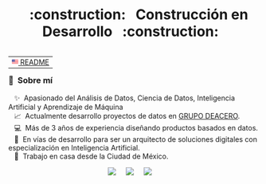 <!--img src="images/svg/header_en.svg"></img> -->

<h1 align="center">
&nbsp;&nbsp;&nbsp;:construction: &nbsp; Construcción en Desarrollo&nbsp;&nbsp;&nbsp;:construction: &nbsp;
</h1>
<table align="right">
 <tr><td><a href="README_en.md"><img src="images/us-flag.png" height="13"> README</a></td></tr>
</table>

### :space_invader: &nbsp;Sobre mí

&nbsp;&nbsp;&nbsp;:sparkles: &nbsp;Apasionado del Análisis de Datos, Ciencia de Datos, Inteligencia Artificial y Aprendizaje de Máquina\
&nbsp;&nbsp;&nbsp;:chart_with_upwards_trend: &nbsp;Actualmente desarrollo proyectos de datos en [GRUPO DEACERO](https://www.deacero.com/).\
&nbsp;&nbsp;&nbsp;:computer:&nbsp; Más de 3 años de experiencia diseñando productos basados en datos.\
&nbsp;&nbsp;&nbsp;:rocket: &nbsp;En vías de desarrollo para ser un arquitecto de soluciones digitales con especialización en Inteligencia Artificial.\
&nbsp;&nbsp;&nbsp;:satellite: &nbsp;Trabajo en casa desde la Ciudad de México.

<p align="center">
  <a href="mailto:omar.mendrade@gmail.com?subject=Hola%20Omar"><img src="https://img.shields.io/badge/gmail-%23D14836.svg?&style=for-the-badge&logo=gmail&logoColor=white" /></a>&nbsp;&nbsp;&nbsp;&nbsp;
  <a href="https://www.linkedin.com/in/omarmendezandrade/"><img src="https://img.shields.io/badge/linkedin-%230077B5.svg?&style=for-the-badge&logo=linkedin&logoColor=white" /></a>&nbsp;&nbsp;&nbsp;&nbsp;
  <a href="https://twitter.com/data_outlier"><img src="https://img.shields.io/badge/twitter-%231DA1F2.svg?&style=for-the-badge&logo=twitter&logoColor=white" /></a>&nbsp;&nbsp;&nbsp;&nbsp;
</p>
